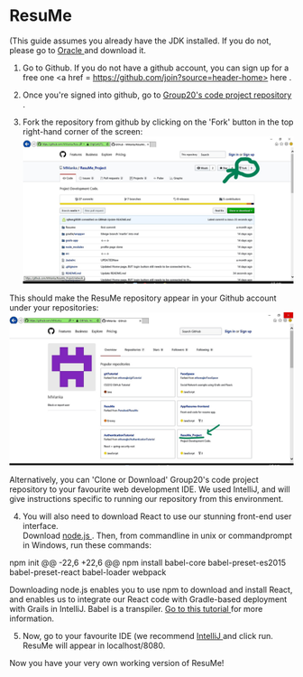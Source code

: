 # ResuMe
 (This guide assumes you already have the JDK installed.  If you do not, please go to <a href = "http://www.oracle.com/technetwork/java/javase/downloads/jdk8-downloads-2133151.html"> Oracle </a> and download it.
  
 1.  Go to Github.  If you do not have a github account, you can sign up for a free one <a href = https://github.com/join?source=header-home> here </a>.
  
 2.  Once you're signed into github, go to <a href = https://github.com/MManka/ResuMe_Project> Group20's code project repository </a> .  
 
 3.  Fork the repository from github by clicking on the 'Fork' button in the top right-hand corner of the screen: <img src = "/images/스크린샷(9)_LI.jpg">
   
  This should make the ResuMe repository appear in your Github account under your repositories:
  <img src = "/images/스크린샷(10)_LI.jpg">
  
  Alternatively, you can 'Clone or Download' Group20's code project repository to your favourite web development IDE.  We used IntelliJ, and will give instructions specific to running our repository from this environment.
  
 4.  You will also need to download React to use our stunning front-end user interface.  
  Download <a href = https://nodejs.org/en/> node.js </a> .  Then, from commandline in unix or commandprompt in Windows, run these commands:
  
  npm init
 @@ -22,6 +22,6 @@ npm install babel-core babel-preset-es2015 babel-preset-react babel-loader webpack
  
  Downloading node.js enables you to use npm to download and install React, and enables us to integrate our React code with Gradle-based deployment with Grails in IntelliJ.  Babel is a transpiler.  <a href = https://grailsblog.objectcomputing.com/posts/2016/05/28/using-react-with-grails.html> Go to this tutorial </a> for more information.
  
 5.  Now, go to your favourite IDE (we recommend <a href = https://www.jetbrains.com/idea/> IntelliJ </a> and click run.  ResuMe will appear in localhost/8080.
  
  Now you have your very own working version of ResuMe!  
